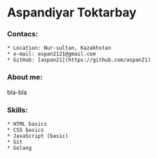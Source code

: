 # Aspandiyar Toktarbay
### Contacs:
    * Location: Nur-sultan, Kazakhstan
    * e-mail: aspan2121@gmail.com
    * GitHub: [aspan21](https://github.com/aspan21)
### About me:
bla-bla
### Skills:
    * HTML basics
    * CSS basics
    * JavaScript (basic)
    * Git
    * Golang